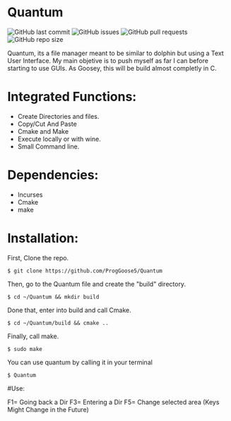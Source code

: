 # Quantum
![GitHub last commit](https://img.shields.io/github/last-commit/ProgGoose5/Quantum)
![GitHub issues](https://img.shields.io/github/issues/ProgGoose5/Quantum)
![GitHub pull requests](https://img.shields.io/github/issues-pr/ProgGoose5/Quantum)
![GitHub repo size](https://img.shields.io/github/repo-size/ProgGoose5/Quantum)

Quantum, its a file manager meant to be similar to dolphin but using a Text User Interface.
My main objetive is to push myself as far I can before starting to use GUIs. 
As Goosey, this will be build almost completly in C.

# Integrated Functions:
- Create Directories and files.
- Copy/Cut And Paste
- Cmake and Make
- Execute locally or with wine.
- Small Command line.

# Dependencies:
- lncurses
- Cmake
- make

# Installation:

First, Clone the repo.
```
$ git clone https://github.com/ProgGoose5/Quantum 
```
Then, go to the Quantum file and create the "build" directory.
```
$ cd ~/Quantum && mkdir build
```
Done that, enter into build and call Cmake.
```
$ cd ~/Quantum/build && cmake .. 
```
Finally, call make.
```
$ sudo make
```
You can use quantum by calling it in your terminal
```
$ Quantum
```

#Use:

F1= Going back a Dir
F3= Entering a Dir
F5= Change selected area
(Keys Might Change in the Future)